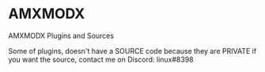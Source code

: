 # AMXMODX
AMXMODX Plugins and Sources 

Some of plugins, doesn't have a SOURCE code because they are PRIVATE if you want the source, contact me on Discord: linux#8398

